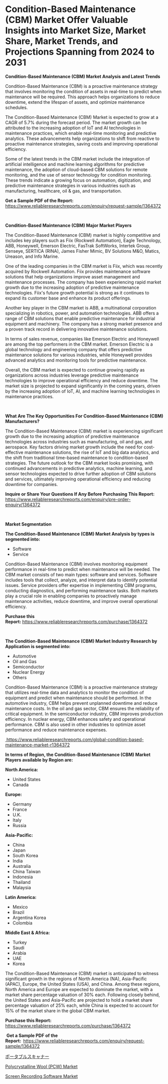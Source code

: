 <p><h1>Condition-Based Maintenance (CBM) Market Offer Valuable Insights into Market Size, Market Share, Market Trends, and Projections Spanning from 2024 to 2031</h1></p><p><strong>Condition-Based Maintenance (CBM) Market Analysis and Latest Trends</strong></p>
<p><p>Condition-Based Maintenance (CBM) is a proactive maintenance strategy that involves monitoring the condition of assets in real-time to predict when maintenance will be required. This approach helps organizations to reduce downtime, extend the lifespan of assets, and optimize maintenance schedules.</p><p>The Condition-Based Maintenance (CBM) Market is expected to grow at a CAGR of 5.7% during the forecast period. The market growth can be attributed to the increasing adoption of IoT and AI technologies in maintenance practices, which enable real-time monitoring and predictive analytics. These advancements help organizations to shift from reactive to proactive maintenance strategies, saving costs and improving operational efficiency.</p><p>Some of the latest trends in the CBM market include the integration of artificial intelligence and machine learning algorithms for predictive maintenance, the adoption of cloud-based CBM solutions for remote monitoring, and the use of sensor technology for condition monitoring. These trends indicate a growing focus on automation, digitization, and predictive maintenance strategies in various industries such as manufacturing, healthcare, oil & gas, and transportation.</p></p>
<p><strong>Get a Sample PDF of the Report:&nbsp;</strong> <a href="https://www.reliableresearchreports.com/enquiry/request-sample/1364372">https://www.reliableresearchreports.com/enquiry/request-sample/1364372</a></p>
<p>&nbsp;</p>
<p><strong>Condition-Based Maintenance (CBM) Major Market Players</strong></p>
<p><p>The Condition-Based Maintenance (CBM) market is highly competitive and includes key players such as Fiix (Rockwell Automation), Eagle Technology, ABB, Honeywell, Emerson Electric, FasTrak SoftWorks, Intertek Group, Senseye, SERTICA (RINA), James Fisher Mimic, BV Solutions M&O, Matics, Ureason, and Info Marine. </p><p>One of the leading companies in the CBM market is Fiix, which was recently acquired by Rockwell Automation. Fiix provides maintenance software solutions that help organizations improve asset management and maintenance processes. The company has been experiencing rapid market growth due to the increasing adoption of predictive maintenance technologies. Fiix's future growth potential is strong as it continues to expand its customer base and enhance its product offerings.</p><p>Another key player in the CBM market is ABB, a multinational corporation specializing in robotics, power, and automation technologies. ABB offers a range of CBM solutions that enable predictive maintenance for industrial equipment and machinery. The company has a strong market presence and a proven track record in delivering innovative maintenance solutions.</p><p>In terms of sales revenue, companies like Emerson Electric and Honeywell are among the top performers in the CBM market. Emerson Electric is a global technology and engineering company that offers predictive maintenance solutions for various industries, while Honeywell provides advanced analytics and monitoring tools for predictive maintenance.</p><p>Overall, the CBM market is expected to continue growing rapidly as organizations across industries leverage predictive maintenance technologies to improve operational efficiency and reduce downtime. The market size is projected to expand significantly in the coming years, driven by the increasing adoption of IoT, AI, and machine learning technologies in maintenance practices.</p></p>
<p>&nbsp;</p>
<p><strong>What Are The Key Opportunities For Condition-Based Maintenance (CBM) Manufacturers?</strong></p>
<p><p>The Condition-Based Maintenance (CBM) market is experiencing significant growth due to the increasing adoption of predictive maintenance technologies across industries such as manufacturing, oil and gas, and aerospace. Key factors driving market growth include the need for cost-effective maintenance solutions, the rise of IoT and big data analytics, and the shift from traditional time-based maintenance to condition-based strategies. The future outlook for the CBM market looks promising, with continued advancements in predictive analytics, machine learning, and sensor technologies expected to drive further adoption of CBM solutions and services, ultimately improving operational efficiency and reducing downtime for companies.</p></p>
<p><strong>Inquire or Share Your Questions If Any Before Purchasing This Report:</strong> <a href="https://www.reliableresearchreports.com/enquiry/pre-order-enquiry/1364372">https://www.reliableresearchreports.com/enquiry/pre-order-enquiry/1364372</a></p>
<p>&nbsp;</p>
<p><strong>Market Segmentation</strong></p>
<p><strong>The Condition-Based Maintenance (CBM) Market Analysis by types is segmented into:</strong></p>
<p><ul><li>Software</li><li>Service</li></ul></p>
<p><p>Condition-Based Maintenance (CBM) involves monitoring equipment performance in real-time to predict when maintenance will be needed. The CBM market consists of two main types: software and services. Software includes tools that collect, analyze, and interpret data to identify potential issues. Service providers offer expertise in implementing CBM programs, conducting diagnostics, and performing maintenance tasks. Both markets play a crucial role in enabling companies to proactively manage maintenance activities, reduce downtime, and improve overall operational efficiency.</p></p>
<p><strong>Purchase this Report:&nbsp;</strong><a href="https://www.reliableresearchreports.com/purchase/1364372">https://www.reliableresearchreports.com/purchase/1364372</a></p>
<p>&nbsp;</p>
<p><strong>The Condition-Based Maintenance (CBM) Market Industry Research by Application is segmented into:</strong></p>
<p><ul><li>Automotive</li><li>Oil and Gas</li><li>Semiconductor</li><li>Nuclear Energy</li><li>Others</li></ul></p>
<p><p>Condition-Based Maintenance (CBM) is a proactive maintenance strategy that utilizes real-time data and analytics to monitor the condition of equipment and predict when maintenance should be performed. In the automotive industry, CBM helps prevent unplanned downtime and reduce maintenance costs. In the oil and gas sector, CBM ensures the reliability of critical equipment. In the semiconductor industry, CBM improves production efficiency. In nuclear energy, CBM enhances safety and operational performance. CBM is also used in other industries to optimize asset performance and reduce maintenance expenses.</p></p>
<p><a href="https://www.reliableresearchreports.com/global-condition-based-maintenance-market-r1364372">&nbsp;https://www.reliableresearchreports.com/global-condition-based-maintenance-market-r1364372</a></p>
<p><strong>In terms of Region, the Condition-Based Maintenance (CBM) Market Players available by Region are:</strong></p>
<p>
    <p> <strong> North America: </strong>
        <ul>
            <li>United States</li>
            <li>Canada</li>
        </ul>
        </p> 
    <p> <strong> Europe: </strong>
        <ul>
            <li>Germany</li>
            <li>France</li>
            <li>U.K.</li>
            <li>Italy</li>
            <li>Russia</li>
        </ul>
        </p> 
    <p> <strong> Asia-Pacific: </strong>
        <ul>
            <li>China</li>
            <li>Japan</li>
            <li>South Korea</li>
            <li>India</li>
            <li>Australia</li>
            <li>China Taiwan</li>
            <li>Indonesia</li>
            <li>Thailand</li>
            <li>Malaysia</li>
        </ul>
        </p> 
    <p> <strong> Latin America: </strong>
        <ul>
            <li>Mexico</li>
            <li>Brazil</li>
            <li>Argentina Korea</li>
            <li>Colombia</li>
        </ul>
        </p> 
    <p> <strong> Middle East & Africa: </strong>
        <ul>
            <li>Turkey</li>
            <li>Saudi</li>
            <li>Arabia</li>
            <li>UAE</li>
            <li>Korea</li>
        </ul>
    </p>
    </p>
<p><p>The Condition-Based Maintenance (CBM) market is anticipated to witness significant growth in the regions of North America (NA), Asia-Pacific (APAC), Europe, the United States (USA), and China. Among these regions, North America and Europe are expected to dominate the market, with a market share percentage valuation of 30% each. Following closely behind, the United States and Asia-Pacific are projected to hold a market share percentage valuation of 25% each, while China is expected to account for 15% of the market share in the global CBM market.</p></p>
<p><strong>Purchase this Report: </strong><a href="https://www.reliableresearchreports.com/purchase/1364372">https://www.reliableresearchreports.com/purchase/1364372</a></p>
<p>&nbsp;<strong>Get a Sample PDF of the Report:&nbsp;&nbsp;</strong><a href="https://www.reliableresearchreports.com/enquiry/request-sample/1364372">https://www.reliableresearchreports.com/enquiry/request-sample/1364372</a></p>
<p><strong></strong></p>
<p><p><a href="https://github.com/oqxogxyvqe90775/Market-Research-Report-List-2/blob/main/947753462400.md">ポータブルスキャナー</a></p><p><a href="https://www.linkedin.com/pulse/polycrystalline-wool-pcw-market-size-growth-outlook-from-2024-m4wef">Polycrystalline Wool (PCW) Market</a></p><p><a href="https://www.linkedin.com/pulse/screen-recording-software-market-analysis-size-global-industry-u99ff">Screen Recording Software Market</a></p></p>